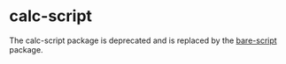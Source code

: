 # calc-script

The calc-script package is deprecated and is replaced by the
[bare-script](https://www.npmjs.com/package/bare-script) package.
